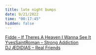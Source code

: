 ```yaml
---
title: late night bumps
date: 9/21/2022
time: "00:17:45"
hidden: false
---
```


[Fidde – If Theres A Heaven I Wanna See It](https://youtu.be/l2Nw7cIh7qg)  
[YvesSaintRoman – Strong Addiction](https://soundcloud.com/error_1101/yvessaintroman-strong-addiction?si=2991b4b59c4648d6afe682d77b67523b)  
[DJ ÆDIDIAS – Real Friends](https://youtu.be/OMaFisnlHRk)
